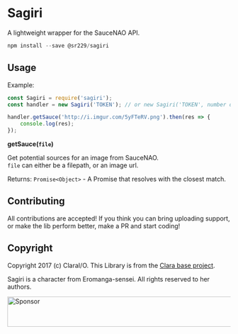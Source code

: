 # Sagiri
A lightweight wrapper for the SauceNAO API.


```js
npm install --save @sr229/sagiri
```

## Usage

Example:
```js
const Sagiri = require('sagiri');
const handler = new Sagiri('TOKEN'); // or new Sagiri('TOKEN', number of results)

handler.getSauce('http://i.imgur.com/5yFTeRV.png').then(res => {
    console.log(res);
});
```

**getSauce(`file`)**

Get potential sources for an image from SauceNAO.  
`file` can either be a filepath, or an image url.

Returns: `Promise<Object>` - A Promise that resolves with the closest match.

## Contributing

All contributions are accepted! If you think you can bring uploading support, or make the lib perform better, make a PR and start coding!

## Copyright

Copyright 2017 (c) ClaraI/O. This Library is from the [Clara base project](https://github.com/ClaraIO/Clara).

Sagiri is a character from Eromanga-sensei. All rights reserved to her authors.

<a target='_blank' rel='nofollow' href='https://app.codesponsor.io/link/AWTfak41YehZveZx8xMtTKdF/ClarityMoe/Sagiri'>
  <img alt='Sponsor' width='888' height='68' src='https://app.codesponsor.io/embed/AWTfak41YehZveZx8xMtTKdF/ClarityMoe/Sagiri.svg' />
</a>